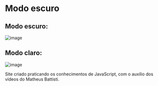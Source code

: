 # **Modo escuro**

## Modo escuro:
![image](https://user-images.githubusercontent.com/111945115/210094383-7d9c166d-2f1e-45f8-8d73-46d87b641956.png)

## Modo claro:
![image](https://user-images.githubusercontent.com/111945115/210094541-1f5aacf2-db18-4229-9e68-caae5c4fcfb3.png)

Site criado praticando os conhecimentos de JavaScript, com o auxílio dos vídeos do Matheus Battisti. 
